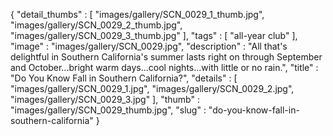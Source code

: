 {
  "detail_thumbs" : [
                       "images/gallery/SCN_0029_1_thumb.jpg",
                       "images/gallery/SCN_0029_2_thumb.jpg",
                       "images/gallery/SCN_0029_3_thumb.jpg"
                     ],
  "tags" : [
              "all-year club"
            ],
  "image" : "images/gallery/SCN_0029.jpg",
  "description" : "All that's delightful in Southern California's summer lasts right on through September and October...bright warm days...cool nights...with little or no rain.",
  "title" : "Do You Know Fall in Southern California?",
  "details" : [
                 "images/gallery/SCN_0029_1.jpg",
                 "images/gallery/SCN_0029_2.jpg",
                 "images/gallery/SCN_0029_3.jpg"
               ],
  "thumb" : "images/gallery/SCN_0029_thumb.jpg",
  "slug" : "do-you-know-fall-in-southern-california"
}

